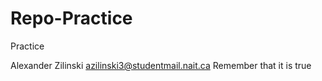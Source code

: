 # Repo-Practice
Practice

Alexander Zilinski
azilinski3@studentmail.nait.ca
Remember that it is true

